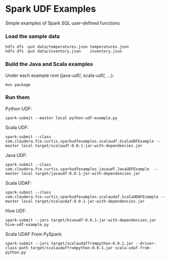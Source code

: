 # Spark UDF Examples 
Simple examples of Spark SQL user-defined functions

### Load the sample data
```
hdfs dfs -put data/temperatures.json temperatures.json
hdfs dfs -put data/inventory.json    inventory.json
```

### Build the Java and Scala examples
Under each example root (java-udf/, scala-udf/, ...):
<br/>
```
mvn package
```

### Run them
Python UDF:
<br/>
```
spark-submit --master local python-udf-example.py
```

Scala UDF:
<br/>
```
spark-submit --class com.cloudera.fce.curtis.sparkudfexamples.scalaudf.ScalaUDFExample --master local target/scalaudf-0.0.1-jar-with-dependencies.jar
```

Java UDF:
<br/>
```
spark-submit --class com.cloudera.fce.curtis.sparkudfexamples.javaudf.JavaUDFExample  --master local target/javaudf-0.0.1-jar-with-dependencies.jar
```

Scala UDAF:
<br/>
```
spark-submit --class com.cloudera.fce.curtis.sparkudfexamples.scalaudaf.ScalaUDAFExample --master local target/scalaudaf-0.0.1-jar-with-dependencies.jar
```

Hive UDF:
<br/>
```
spark-submit --jars target/hiveudf-0.0.1-jar-with-dependencies.jar  hive-udf-example.py
```

Scala UDAF From PySpark:
<br/>
```
spark-submit --jars target/scalaudaffrompython-0.0.1.jar --driver-class-path target/scalaudaffrompython-0.0.1.jar scala-udaf-from-python.py
```
